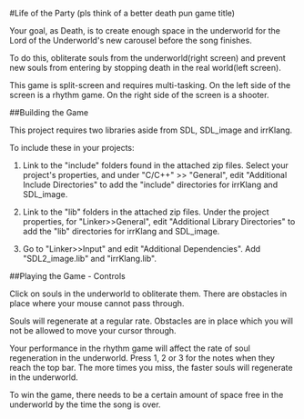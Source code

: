#Life of the Party (pls think of a better death pun game title)

Your goal, as Death, is to create enough space in the underworld for the Lord of the Underworld's new carousel before the song finishes. 

To do this, obliterate souls from the underworld(right screen) and prevent new souls from entering by stopping death in the real world(left screen).

This game is split-screen and requires multi-tasking. On the left side of the screen is a rhythm game. On the right side of the screen is a shooter.

##Building the Game

This project requires two libraries aside from SDL, SDL_image and irrKlang. 

To include these in your projects:

1)  Link to the "include" folders found in the attached zip files. Select your project's properties, and under "C/C++" >> "General", edit "Additional Include Directories" to add the "include" directories for irrKlang and SDL_image.

2) Link to the "lib" folders in the attached zip files. Under the project properties, for "Linker>>General", edit "Additional Library Directories" to add the "lib" directories for irrKlang and SDL_image.

3) Go to "Linker>>Input" and edit "Additional Dependencies". Add "SDL2_image.lib" and "irrKlang.lib".

##Playing the Game - Controls

Click on souls in the underworld to obliterate them. There are obstacles in place where your mouse cannot pass through.

Souls will regenerate at a regular rate. Obstacles are in place which you will not be allowed to move your cursor through.

Your performance in the rhythm game will affect the rate of soul regeneration in the underworld. Press 1, 2 or 3 for the notes when they reach the top bar. The more times you miss, the faster souls will regenerate in the underworld.

To win the game, there needs to be a certain amount of space free in the underworld by the time the song is over.